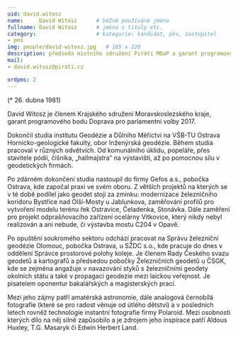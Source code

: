 ```yaml
---
uid: david.witosz
name:     David Witosz  	# běžně používáné jméno
fullname: David Witosz  	# jméno s tituly etc.
category:                 	# kategorie: kandidat, pks, zastupitel
- pms
img: people/david-witosz.jpg   # 165 x 220
description: předseda místního sdružení Piráti MOaP a garant programového bodu Doprava pro parlamentní volby 2017   	# kratký popis, max 160 znaků
mail:
- david.witosz@pirati.cz

ordpms: 2
---
```


(* 26. dubna 1981)

David Witosz je členem Krajského sdružení Moravskoslezského kraje, garant programového bodu Doprava pro parlamentní volby 2017.

Dokončil studia institutu Geodézie a Důlního Měřictví na VŠB-TU Ostrava Hornicko-geologické fakulty, obor Inženýrská geodézie. Během studia pracoval v různých odvětvích. Od komunálního úklidu, popeláře, přes stavitele pódií, číšníka, „hallmajstra“ na výstavišti, až po pomocnou sílu v geodetických firmách.

Po zdárném dokončení studia nastoupil do firmy Gefos a.s., pobočka Ostrava, kde započal praxi ve svém oboru. Z větších projektů na kterých se v té době podílel jako geodet stojí za zmínku: modernizace železničního koridoru Bystříce nad Olší-Mosty u Jablunkova, zaměřování profilů pro vytvoření modelu terénu řek Ostravice, Čeladenka, Stonávka. Dále zaměření pro projekt odprašňovacího zařízení ocelárny Vítkovice, který nikdy nebyl realizován a ani nebude, či výstavba mostu C204 v Opavě.

Po opuštění soukromého sektoru odchází pracovat na Správu železniční geodézie Olomouc, pobočka Ostrava, u SŽDC s.o., kde pracuje do dnes v oddělení Správce prostorové polohy koleje. Je členem Rady Českého svazu geodetů a kartografů a předsedou pobočky Železničních geodetů u ČSGK, kde se zejména angažuje v navazování styků s železničními geodety okolních státu a také v propagaci geodezie mezi laickou veřejnost. Je pisatelem oponentur bakalářských a magisterských prací.

Mezi jeho zájmy patří amatérská astronomie, dále analogová černobílá fotografie (které se pro radost věnuje od útlého dětství) a v posledních letech rovněž technologie instantní fotografie firmy Polaroid. Mezi osobnosti kterých dílo na něj silně zapůsobilo a je zdrojem jeho inspirace patří Aldous Huxley, T.G. Masaryk či Edwin Herbert Land.
